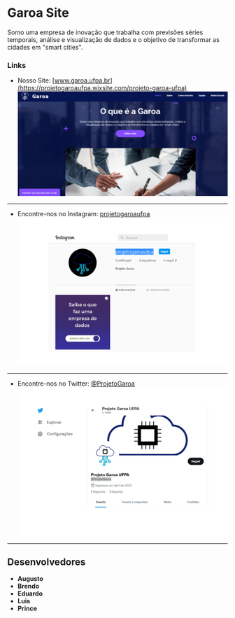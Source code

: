 # Garoa Site
Somo uma empresa de inovação que trabalha com previsões séries temporais, análise e visualização de dados e o objetivo de transformar as cidades em "smart cities".

### Links

- Nosso Site: [www.garoa.ufpa.br](https://projetogaroaufpa.wixsite.com/projeto-garoa-ufpa)
![desktop screenshot](https://github.com/garoa-startup/garoa-site/blob/main/site.png)
---
- Encontre-nos no Instagram: [projetogaroaufpa](https://www.instagram.com/projetogaroaufpa/)
![desktop screenshot](https://github.com/garoa-startup/garoa-site/blob/main/instagram.png)
---
- Encontre-nos no Twitter: [@ProjetoGaroa](https://twitter.com/ProjetoGaroa) 
![desktop screenshot](https://github.com/garoa-startup/garoa-site/blob/main/twitter.png)
---

## Desenvolvedores

- **Augusto**
- **Brendo**
- **Eduardo**
- **Luis**
-  **Prince**
